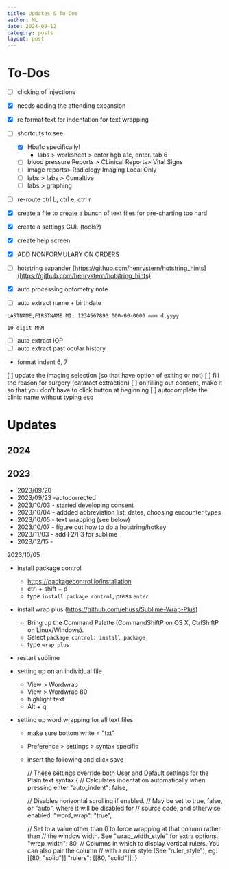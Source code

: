 ```yaml
---
title: Updates & To-Dos
author: ML
date: 2024-09-12
category: posts
layout: post
---
```



# To-Dos

- [ ] clicking of injections
- [x] needs adding the attending expansion 
- [x] re format text for indentation for text wrapping
- [ ] shortcuts to see 
	- [x] Hba1c specifically!
		- labs > worksheet > enter hgb a1c, enter. tab 6
	- [ ] blood pressure Reports > CLinical Reports>  Vital Signs
	- [ ] image reports> Radiology Imaging Local Only
	- [ ] labs > labs > Cumaltive
	- [ ] labs > graphing
- [ ] re-route ctrl L, ctrl e, ctrl r 
- [x] create a file to create a bunch of text files for pre-charting too hard
- [x] create a settings GUI. (tools?)
- [x] create help screen
- [x] ADD NONFORMULARY ON ORDERS
- [ ] hotstring expander [https://github.com/henrystern/hotstring_hints](https://github.com/henrystern/hotstring_hints)
- [x] auto processing optometry note

- [ ] auto extract name + birthdate

```
LASTNAME,FIRSTNAME MI; 1234567890 000-00-0000 mmm d,yyyy

10 digit MRN
```
- [ ] auto extract IOP
- [ ] auto extract past ocular history
- format indent 6, 7 


[ ] update the imaging selection (so that have option of exiting or not)
[ ] fill the reason for surgery (cataract extraction)
[ ] on filling out consent, make it so that you don't have to click button at beginning
[ ] autocomplete the clinic name without typing esq


# Updates

## 2024



## 2023

* 2023/09/20 
* 2023/09/23 -autocorrected
* 2023/10/03 - started developing consent
* 2023/10/04 - addded abbreviation list, dates, choosing encounter types
* 2023/10/05 - text wrapping (see below)
* 2023/10/07 - figure out how to do a hotstring/hotkey
* 2023/11/03 - add F2/F3  for sublime
* 2023/12/15 - 

2023/10/05
- install package control
	- https://packagecontrol.io/installation
	- ctrl + shift + p
	- type `install package control`, press `enter`
- install wrap plus (https://github.com/ehuss/Sublime-Wrap-Plus)
	- Bring up the Command Palette (CommandShiftP on OS X, CtrlShiftP on Linux/Windows).
	- Select `package control: install package`
	- type `wrap plus`
- restart sublime

- setting up on an individual file
	- View > Wordwrap
	- View > Wordwrap 80
	- highlight text
	- Alt + q 
- setting up word wrapping for all text files
	- make sure bottom write = "txt"
	- Preference > settings > syntax specific
	- insert the following and click save

		// These settings override both User and Default settings for the Plain text syntax
		{
		// Calculates indentation automatically when pressing enter
		"auto_indent": false,

	    // Disables horizontal scrolling if enabled.
	    // May be set to true, false, or "auto", where it will be disabled for
	    // source code, and otherwise enabled.
	    "word_wrap": "true",

		// Set to a value other than 0 to force wrapping at that column rather than
		// the window width. See "wrap_width_style" for extra options.
		"wrap_width": 80,
		// Columns in which to display vertical rulers. You can also pair the column
		// with a ruler style (See "ruler_style"), eg: [[80, "solid"]]
		"rulers": [[80, "solid"]],
		}


